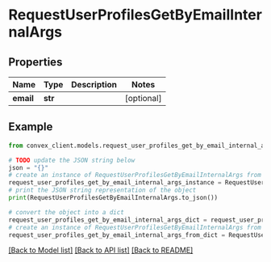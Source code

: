 # RequestUserProfilesGetByEmailInternalArgs


## Properties

Name | Type | Description | Notes
------------ | ------------- | ------------- | -------------
**email** | **str** |  | [optional] 

## Example

```python
from convex_client.models.request_user_profiles_get_by_email_internal_args import RequestUserProfilesGetByEmailInternalArgs

# TODO update the JSON string below
json = "{}"
# create an instance of RequestUserProfilesGetByEmailInternalArgs from a JSON string
request_user_profiles_get_by_email_internal_args_instance = RequestUserProfilesGetByEmailInternalArgs.from_json(json)
# print the JSON string representation of the object
print(RequestUserProfilesGetByEmailInternalArgs.to_json())

# convert the object into a dict
request_user_profiles_get_by_email_internal_args_dict = request_user_profiles_get_by_email_internal_args_instance.to_dict()
# create an instance of RequestUserProfilesGetByEmailInternalArgs from a dict
request_user_profiles_get_by_email_internal_args_from_dict = RequestUserProfilesGetByEmailInternalArgs.from_dict(request_user_profiles_get_by_email_internal_args_dict)
```
[[Back to Model list]](../README.md#documentation-for-models) [[Back to API list]](../README.md#documentation-for-api-endpoints) [[Back to README]](../README.md)


